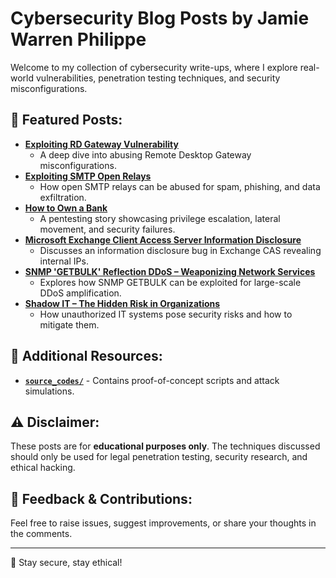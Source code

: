 # Cybersecurity Blog Posts by Jamie Warren Philippe

Welcome to my collection of cybersecurity write-ups, where I explore real-world vulnerabilities, penetration testing techniques, and security misconfigurations.

## 📌 Featured Posts:
- **[Exploiting RD Gateway Vulnerability](./ExploitingRDGatewayVuln.md)**  
  - A deep dive into abusing Remote Desktop Gateway misconfigurations.
- **[Exploiting SMTP Open Relays](./Exploiting%20SMTP%20Open%20Relays.md)**  
  - How open SMTP relays can be abused for spam, phishing, and data exfiltration.
- **[How to Own a Bank](./How%20to%20Own%20a%20Bank.md)**  
  - A pentesting story showcasing privilege escalation, lateral movement, and security failures.
- **[Microsoft Exchange Client Access Server Information Disclosure](./MsExchangeInfoDisclosure.md)**  
  - Discusses an information disclosure bug in Exchange CAS revealing internal IPs.
- **[SNMP 'GETBULK' Reflection DDoS – Weaponizing Network Services](./snmpGetBulk.md)**  
  - Explores how SNMP GETBULK can be exploited for large-scale DDoS amplification.
- **[Shadow IT – The Hidden Risk in Organizations](./shadowIT.md)**  
  - How unauthorized IT systems pose security risks and how to mitigate them.

## 📂 Additional Resources:
- **[`source_codes/`](./source_codes/)** - Contains proof-of-concept scripts and attack simulations.

## ⚠️ Disclaimer:
These posts are for **educational purposes only**. The techniques discussed should only be used for legal penetration testing, security research, and ethical hacking.

## 📢 Feedback & Contributions:
Feel free to raise issues, suggest improvements, or share your thoughts in the comments.

---
🚀 Stay secure, stay ethical!  

